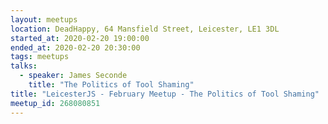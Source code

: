 ```yaml
---
layout: meetups
location: DeadHappy, 64 Mansfield Street, Leicester, LE1 3DL
started_at: 2020-02-20 19:00:00
ended_at: 2020-02-20 20:30:00
tags: meetups
talks:
  - speaker: James Seconde
    title: "The Politics of Tool Shaming"
title: "LeicesterJS - February Meetup - The Politics of Tool Shaming"
meetup_id: 268080851
---
```

